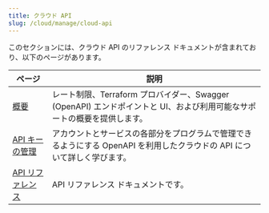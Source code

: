 ```yaml
---
title: クラウド API
slug: /cloud/manage/cloud-api
---
```


このセクションには、クラウド API のリファレンス ドキュメントが含まれており、以下のページがあります。

| ページ                                              | 説明                                                                                                                          |
|---------------------------------------------------|--------------------------------------------------------------------------------------------------------------------------------------|
| [概要](/cloud/manage/api/api-overview)| レート制限、Terraform プロバイダー、Swagger (OpenAPI) エンドポイントと UI、および利用可能なサポートの概要を提供します。                   | 
| [API キーの管理](/cloud/manage/openapi)                          | アカウントとサービスの各部分をプログラムで管理できるようにする OpenAPI を利用したクラウドの API について詳しく学びます。 |
| [API リファレンス](/cloud/manage/api)                              | API リファレンス ドキュメントです。                                                                                                         |
